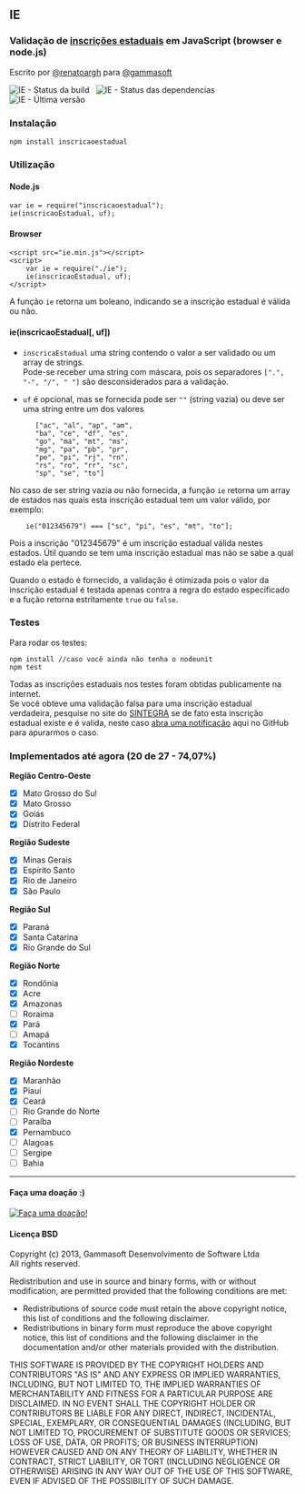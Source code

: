 ## IE 
### Validação de [inscrições estaduais](http://pt.wikipedia.org/wiki/Inscri%C3%A7%C3%A3o_Estadual "Inscrição Estadual no Wikipedia") em JavaScript (browser e node.js)
Escrito por [@renatoargh](http://www.github.com/renatoargh "Renato Gama") para [@gammasoft](http://www.github.com/gammasoft "Gammasoft")

![IE - Status da build](https://travis-ci.org/gammasoft/ie.png) &nbsp; ![IE - Status das dependencias](https://gemnasium.com/gammasoft/ie.png) &nbsp; ![IE - Última versão](https://badge.fury.io/js/inscricaoestadual.png)

### Instalação
    npm install inscricaoestadual

### Utilização
#### Node.js 

    var ie = require("inscricaoestadual");
    ie(inscricaoEstadual, uf);
    
#### Browser

    <script src="ie.min.js"></script>
    <script>
        var ie = require("./ie");
        ie(inscricaoEstadual, uf);
    </script>

A função `ie` retorna um boleano, indicando se a inscrição estadual é válida ou não.

#### ie(inscricaoEstadual[, uf])
 - `inscricaEstadual` uma string contendo o valor a ser validado ou um array de strings.  
 Pode-se receber uma string com máscara, pois os separadores `[".", "-", "/", " "]` são desconsiderados para a validação.

 - `uf` é opcional, mas se fornecida pode ser `""` (string vazia) ou deve ser uma string entre um dos valores  

          ["ac", "al", "ap", "am", 
          "ba", "ce", "df", "es",
          "go", "ma", "mt", "ms",
          "mg", "pa", "pb", "pr",
          "pe", "pi", "rj", "rn",
          "rs", "ro", "rr", "sc",
          "sp", "se", "to"]
          
 No caso de ser string vazia ou não fornecida, a função `ie` retorna um array de estados nas quais esta inscrição estadual tem um valor válido, por exemplo:  
     
        ie("012345679") === ["sc", "pi", "es", "mt", "to"];

 Pois a inscrição "012345679" é um inscrição estadual válida nestes estados. Útil quando se tem uma inscrição estadual mas não se sabe a qual estado ela pertece.  
 
 Quando o estado é fornecido, a validação é otimizada pois o valor da inscrição estadual é testada apenas contra a regra do estado especificado e a fução retorna estritamente `true` ou `false`.
 
### Testes

Para rodar os testes:

    npm install //caso você ainda não tenha o nodeunit
    npm test

Todas as inscrições estaduais nos testes foram obtidas publicamente na internet.  
Se você obteve uma validação falsa para uma inscrição estadual verdadeira, pesquise no site do [SINTEGRA](http://www.sintegra.gov.br/ "Sintegra") se de fato esta inscrição estadual existe e é valida, neste caso [abra uma notificação](https://github.com/gammasoft/ie/issues/new) aqui no GitHub para apurarmos o caso. 

### Implementados até agora (20 de 27 - 74,07%)
**Região Centro-Oeste**
- [X] Mato Grosso do Sul
- [X] Mato Grosso
- [X] Goiás
- [X] Distrito Federal

**Região Sudeste** 
- [X] Minas Gerais 
- [X] Espírito Santo 
- [X] Rio de Janeiro 
- [X] São Paulo

**Região Sul**
- [X] Paraná
- [X] Santa Catarina
- [X] Rio Grande do Sul

**Região Norte**
- [X] Rondônia
- [X] Acre
- [X] Amazonas
- [ ] Roraima
- [X] Pará
- [ ] Amapá
- [X] Tocantins

**Região Nordeste** 
- [X] Maranhão 
- [X] Piauí 
- [X] Ceará 
- [ ] Rio Grande do Norte 
- [ ] Paraíba 
- [X] Pernambuco 
- [ ] Alagoas 
- [ ] Sergipe 
- [ ] Bahia  

-----------------------------------------

#### Faça uma doação :)
[![Faça uma doação!](https://www.paypalobjects.com/pt_BR/BR/i/btn/btn_donateCC_LG.gif)](https://www.paypal.com/br/cgi-bin/webscr?cmd=_flow&SESSION=qNGRiSLjATOZ2vcKDXVkTmXi5nz5yqBQNI2wQ-qmHQ4wtKUIIg9Px9HR3QG&dispatch=5885d80a13c0db1f8e263663d3faee8d14f86393d55a810282b64afed84968ec)

#### Licença BSD

Copyright (c) 2013, Gammasoft Desenvolvimento de Software Ltda  
All rights reserved.

Redistribution and use in source and binary forms, with or without modification, are permitted provided that the following conditions are met:

- Redistributions of source code must retain the above copyright notice, this list of conditions and the following disclaimer. 
- Redistributions in binary form must reproduce the above copyright notice, this list of conditions and the following disclaimer in the documentation and/or other materials provided with the distribution. 

THIS SOFTWARE IS PROVIDED BY THE COPYRIGHT HOLDERS AND CONTRIBUTORS "AS IS" AND ANY EXPRESS OR IMPLIED WARRANTIES, INCLUDING, BUT NOT LIMITED TO, THE IMPLIED WARRANTIES OF MERCHANTABILITY AND FITNESS FOR A PARTICULAR PURPOSE ARE DISCLAIMED. IN NO EVENT SHALL THE COPYRIGHT HOLDER OR CONTRIBUTORS BE LIABLE FOR ANY DIRECT, INDIRECT, INCIDENTAL, SPECIAL, EXEMPLARY, OR CONSEQUENTIAL DAMAGES (INCLUDING, BUT NOT LIMITED TO, PROCUREMENT OF SUBSTITUTE GOODS OR SERVICES; LOSS OF USE, DATA, OR PROFITS; OR BUSINESS INTERRUPTION) HOWEVER CAUSED AND ON ANY THEORY OF LIABILITY, WHETHER IN CONTRACT, STRICT LIABILITY, OR TORT (INCLUDING NEGLIGENCE OR OTHERWISE) ARISING IN ANY WAY OUT OF THE USE OF THIS SOFTWARE, EVEN IF ADVISED OF THE POSSIBILITY OF SUCH DAMAGE.
